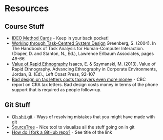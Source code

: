 # Resources

## Course Stuff
* [IDEO Method Cards](http://hcitang.org/uploads/Teaching/ideo-method-cards-2by1.pdf) - Keep in your back pocket!
* [Working through Task-Centred System Design](http://grouplab.cpsc.ucalgary.ca/grouplab/uploads/Publications/Publications/2004-TaskAnalysis.LEAChapter.pdf) Greenberg, S. (2004). In The Handbook of Task Analysis for Human-Computer Interaction. (Diaper, D. and Stanton, N., Ed.), Lawrence Erlbaum Associates, pages 49-66. 
* [Value of Rapid Ethnography](http://hcitang.org/uploads/Teaching/isaacs-value-of-rapid-ethnography.pdf) Isaacs, E. & Szymanski, M. (2013). Value of Rapid Ethnography. Advancing Ethnography in Corporate Environments, Jordan, B. (Ed)., Left Coast Press, 92-107
* [Bad design on tax letters costs taxpayers even more money](http://www.cbc.ca/news/politics/revenue-canada-s-letters-full-of-gobbledegook-internal-report-finds-1.2814181) - CBC report on CRA tax letters. Bad design costs money in terms of the phone support that is required as people follow-up.

## Git Stuff
* [Oh shit git](http://ohshitgit.com/) - Ways of resolving mistakes that you might have made with git
* [SourceTree](https://www.sourcetreeapp.com/) - Nice tool to visualize all the stuff going on in git
* [How do I fork a GitHub repo?](github-for-481.md) - See title of the link
